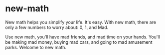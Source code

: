 new-math
========

New math helps you simplify your life.  It's easy.  With new math, there are only a few numbers to worry about:  0, 1, and Mad.

Use new math, you'll have mad friends, and mad time on your hands.  You'll be making mad money, buying mad cars, and going to mad amusement parks.  Welcome to new math.